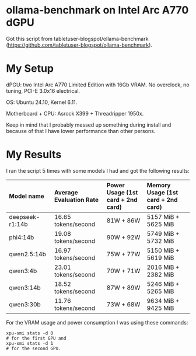# ollama-benchmark on Intel Arc A770 dGPU

Got this script from tabletuser-blogspot/ollama-benchmark (https://github.com/tabletuser-blogspot/ollama-benchmark).

# My Setup

dPGU: two Intel Arc A770 Limited Edition with 16Gb VRAM. No overclock, no tuning, PCI-E 3.0x16 electrical.

OS: Ubuntu 24.10, Kernel 6.11.

Motherboard + CPU: Asrock X399 + Threadripper 1950x. 

Keep in mind that I probably messed up something during install and because of that I have lower performance than other persons.


# My Results

I ran the script 5 times with some models I had and got the following results:

|Model name|Average Evaluation Rate|Power Usage (1st card + 2nd card)|Memory Usage (1st card + 2nd card)|
|:--|:--|:--|:--|
|deepseek-r1:14b|16.65 tokens/second|81W + 86W|5157 MiB + 5625 MiB|
|phi4:14b|19.08 tokens/second|90W + 92W|5749 MiB + 5732 MiB|
|qwen2.5:14b|16.97 tokens/second|75W + 77W|5150 MiB + 5619 MiB|
|qwen3:4b|23.01 tokens/second|70W + 71W|2016 MiB + 2382 MiB|
|qwen3:14b|18.52 tokens/second|87W + 89W|5246 MiB + 5265 MiB|
|qwen3:30b|11.76 tokens/second|73W + 68W|9634 MiB + 9425 MiB| 

For the VRAM usage and power consumption I was using these commands:
```
xpu-smi stats -d 0
# for the first GPU and 
xpu-smi stats -d 1
# for the second GPU.
```
